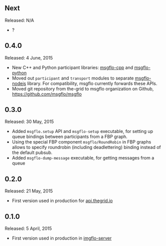 ## Next

Released: N/A

* ?

## 0.4.0

Released: 4 June, 2015

* New C++ and Python participant libraries:
[msgflo-cpp](https://github.com/msgflo/msgflo-cpp) and [msgflo-python](https://github.com/msgflo/msgflo-cpp)
* Moved out `participant` and `transport` modules to separate
[msgflo-nodejs](https://github.com/msgflo/msgflo-nodejs) library.
For compatibility, msgflo currently forwards these APIs.
* Moved git repository from the-grid to msgflo organization on Github, https://github.com/msgflo/msgflo

## 0.3.0

Released: 30 May, 2015

* Added `msgflo.setup` API and `msgflo-setup` executable,
for setting up queue bindings between participants from a FBP graph.
* Using the special FBP component `msgflo/RoundRobin` in FBP graphs
allows to specify roundrobin (including deadlettering) binding instead of the default pubsub.
* Added `msgflo-dump-message` executable, for getting messages from a queue

## 0.2.0

Released: 21 May, 2015

* First version used in production for [api.thegrid.io](http://developer.thegrid.io)

## 0.1.0

Released: 5 April, 2015

* First version used in production in [imgflo-server](http://github.com/jonnor/imgflo-server)
